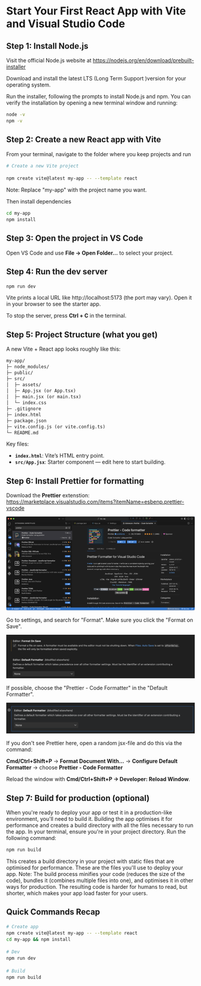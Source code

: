 # Start Your First React App with **Vite** and **Visual Studio Code**

## Step 1: Install Node.js
Visit the official Node.js website at https://nodejs.org/en/download/prebuilt-installer

Download and install the latest LTS (Long Term Support )version for your operating system.

Run the installer, following the prompts to install Node.js and npm. You can verify the installation by opening a new terminal window and running:

  ```bash
  node -v
  npm -v
  ```

## Step 2: Create a new React app with Vite
From your terminal, navigate to the folder where you keep projects and run
```bash
# Create a new Vite project

npm create vite@latest my-app -- --template react
```

Note: Replace "my-app" with the project name you want. 

Then install dependencies

```bash
cd my-app
npm install
```

## Step 3: Open the project in VS Code
Open VS Code and use **File → Open Folder…** to select your project.

## Step 4: Run the dev server
```bash
npm run dev
```

Vite prints a local URL like http://localhost:5173 (the port may vary). Open it in your browser to see the starter app.

To stop the server, press **Ctrl + C** in the terminal.

## Step 5: Project Structure (what you get)
A new Vite + React app looks roughly like this:

```
my-app/
├─ node_modules/
├─ public/
├─ src/
│  ├─ assets/
│  ├─ App.jsx (or App.tsx)
│  ├─ main.jsx (or main.tsx)
│  └─ index.css
├─ .gitignore
├─ index.html
├─ package.json
├─ vite.config.js (or vite.config.ts)
└─ README.md
```

Key files:

* **`index.html`**: Vite’s HTML entry point.
* **`src/App.jsx`**: Starter component — edit here to start building.

## Step 6: Install Prettier for formatting
Download the **Prettier** extenstion: https://marketplace.visualstudio.com/items?itemName=esbenp.prettier-vscode 

![Prettier-Code-Formatter](./images/Prettier-Code-Formatter.png)


Go to settings, and search for "Format". Make sure you click the "Format on Save".

![Prettier-Format-on-Save](./images/Prettier-Format-on-Save.png)

If possible, choose the "Prettier - Code Formatter" in the "Default Formatter". 

![Prettier-Default-Formatter](./images/Prettier-Default-Formatter.png)

If you don't see Prettier here, open a random jsx-file and do this via the command:

**Cmd/Ctrl+Shift+P** → **Format Document With...** → **Configure Default Formatter** → choose **Prettier - Code Formatter**

Reload the window with **Cmd/Ctrl+Shift+P → Developer: Reload Window**.


## Step 7: Build for production (optional)
When you're ready to deploy your app or test it in a production-like environment, you'll need
to build it. Building the app optimises it for performance and creates a build directory with
all the files necessary to run the app.
In your terminal, ensure you're in your project directory.
Run the following command:

```bash
npm run build
```

This creates a build directory in your project with static files that are optimised for
performance. These are the files you'll use to deploy your app.
Note: The build process minifies your code (reduces the size of the code), bundles it
(combines multiple files into one), and optimises it in other ways for production. The
resulting code is harder for humans to read, but shorter, which makes your app load 
faster for your users.


## Quick Commands Recap

```bash
# Create app
npm create vite@latest my-app -- --template react
cd my-app && npm install

# Dev
npm run dev

# Build
npm run build
